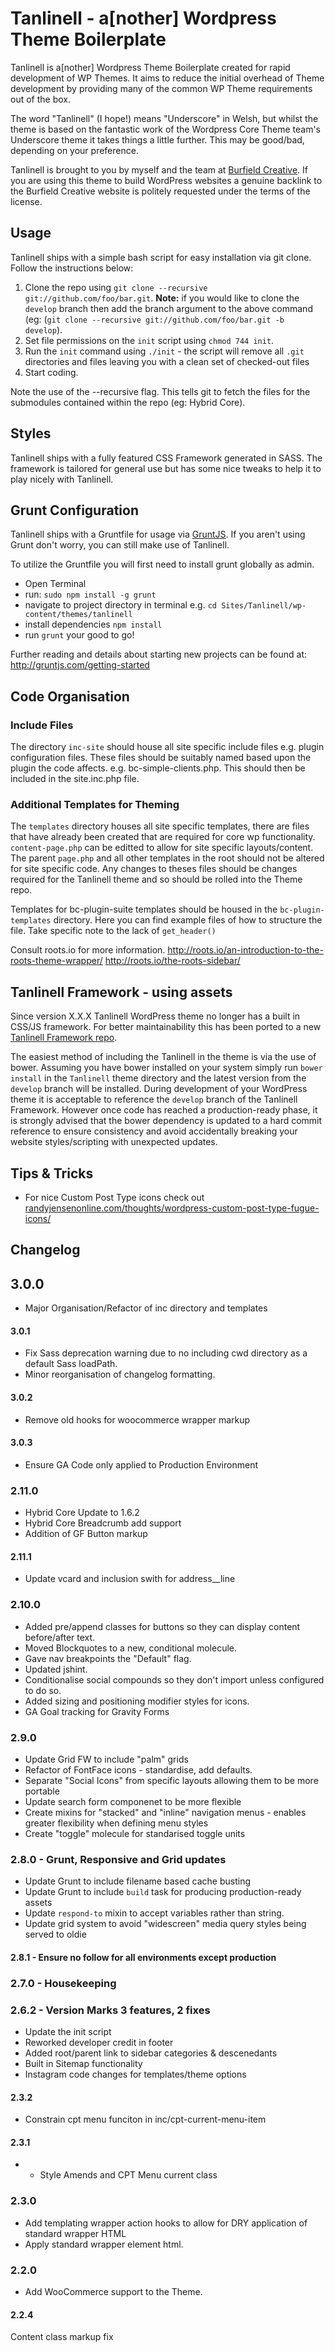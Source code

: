 # Tanlinell - a[nother] Wordpress Theme Boilerplate 

Tanlinell is a[nother] Wordpress Theme Boilerplate created for rapid development of WP Themes. It aims to reduce the initial overhead of Theme development by providing many of the common WP Theme requirements out of the box.

The word "Tanlinell" (I hope!) means "Underscore" in Welsh, but whilst the theme is based on the fantastic work of the Wordpress Core Theme team's Underscore theme it takes things a little further. This may be good/bad, depending on your preference.


Tanlinell is brought to you by myself and the team at [Burfield Creative](http://burfieldcreative.co.uk). If you are using this theme to build WordPress websites a genuine backlink to the Burfield Creative website is politely requested under the terms of the license.



## Usage

Tanlinell ships with a simple bash script for easy installation via git clone. Follow the instructions below:

1. Clone the repo using ````git clone --recursive git://github.com/foo/bar.git````. __Note:__ if you would like to clone the `develop` branch then add the branch argument to the above command (eg: (````git clone --recursive git://github.com/foo/bar.git -b develop````).
2. Set file permissions on the `init` script using ````chmod 744 init````.
3. Run the `init` command using ````./init```` - the script will remove all `.git` directories and files leaving you with a clean set of checked-out files
4. Start coding.

Note the use of the --recursive flag. This tells git to fetch the files for the submodules contained within the repo (eg: Hybrid Core).


## Styles

Tanlinell ships with a fully featured CSS Framework generated in SASS. The framework is tailored for general use but has some nice tweaks to help it to play nicely with Tanlinell.


## Grunt Configuration

Tanlinell ships with a Gruntfile for usage via [GruntJS](http://gruntjs.com/). If you aren't using Grunt don't worry, you can still make use of Tanlinell.

To utilize the Gruntfile you will first need to install grunt globally as admin.
* Open Terminal
* run: ```sudo npm install -g grunt```
* navigate to project directory in terminal e.g. ```cd Sites/Tanlinell/wp-content/themes/tanlinell```
* install dependencies ```npm install```
* run ```grunt```
your good to go!

Further reading and details about starting new projects can be found at:
http://gruntjs.com/getting-started


## Code Organisation

### Include Files

The directory `inc-site` should house all site specific include files e.g. plugin configuration files.
These files should be suitably named based upon the plugin the code affects. e.g. bc-simple-clients.php. This should then be included in the site.inc.php file.

### Additional Templates for Theming

The `templates` directory houses all site specific templates, there are files that have already been created that are required for core wp functionality.
`content-page.php` can be editted to allow for site specific layouts/content. 
The parent `page.php` and all other templates in the root should not be altered for site specific code.
Any changes to theses files should be changes required for the Tanlinell theme and so should be rolled into the Theme repo.

Templates for bc-plugin-suite templates should be housed in the `bc-plugin-templates` directory. Here you can find example files of how to structure the file. Take specific note to the lack of `get_header()`

Consult roots.io for more information.
http://roots.io/an-introduction-to-the-roots-theme-wrapper/
http://roots.io/the-roots-sidebar/ 


## Tanlinell Framework - using assets

Since version X.X.X Tanlinell WordPress theme no longer has a built in CSS/JS framework. For better maintainability this has been ported to a new [Tanlinell Framework repo](https://github.com/getdave/tanlinell-framework).

The easiest method of including the Tanlinell in the theme is via the use of bower. Assuming you have bower installed on your system simply run `bower install` in the `Tanlinell` theme directory and the latest version from the `develop` branch will be installed. During development of your WordPress theme it is acceptable to reference the `develop` branch of the Tanlinell Framework. However once code has reached a production-ready phase, it is strongly advised that the bower dependency is updated to a hard commit reference to ensure consistency and avoid accidentally breaking your website styles/scripting with unexpected updates.


## Tips & Tricks

* For nice Custom Post Type icons check out [randyjensenonline.com/thoughts/wordpress-custom-post-type-fugue-icons/](http://randyjensenonline.com/thoughts/wordpress-custom-post-type-fugue-icons/)


## Changelog

## 3.0.0

* Major Organisation/Refactor of inc directory and templates

#### 3.0.1

* Fix Sass deprecation warning due to no including cwd directory as a default Sass loadPath.
* Minor reorganisation of changelog formatting.

#### 3.0.2

* Remove old hooks for woocommerce wrapper markup

#### 3.0.3

* Ensure GA Code only applied to Production Environment

### 2.11.0

* Hybrid Core Update to 1.6.2
* Hybrid Core Breadcrumb add support
* Addition of GF Button markup

#### 2.11.1

* Update vcard and inclusion swith for address__line

### 2.10.0

* Added pre/append classes for buttons so they can display content before/after text.
* Moved Blockquotes to a new, conditional molecule.
* Gave nav breakpoints the "Default" flag.
* Updated jshint.
* Conditionalise social compounds so they don't import unless configured to do so.
* Added sizing and positioning modifier styles for icons.
* GA Goal tracking for Gravity Forms

### 2.9.0 

* Update Grid FW to include "palm" grids
* Refactor of FontFace icons - standardise, add defaults.
* Separate "Social Icons" from specific layouts allowing them to be more portable
* Update search form componenet to be more flexible
* Create mixins for "stacked" and "inline" navigation menus - enables greater flexibility when defining menu styles
* Create "toggle" molecule for standarised toggle units



### 2.8.0 - Grunt, Responsive and Grid updates

* Update Grunt to include filename based cache busting
* Update Grunt to include `build` task for producing production-ready assets
* Update `respond-to` mixin to accept variables rather than string.
* Update grid system to avoid "widescreen" media query styles being served to oldie

#### 2.8.1 - Ensure no follow for all environments except production

### 2.7.0 - Housekeeping

### 2.6.2 - Version Marks 3 features, 2 fixes

* Update the init script
* Reworked developer credit in footer
* Added root/parent link to sidebar categories & descenedants
* Built in Sitemap functionality
* Instagram code changes for templates/theme options

#### 2.3.2

* Constrain cpt menu funciton in inc/cpt-current-menu-item

#### 2.3.1

* * Style Amends and CPT Menu current class

### 2.3.0

* Add templating wrapper action hooks to allow for DRY application of standard wrapper HTML
* Apply standard wrapper element html.

### 2.2.0

* Add WooCommerce support to the Theme.

#### 2.2.4

Content class markup fix